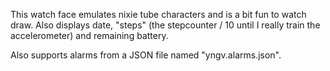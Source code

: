 This watch face emulates nixie tube characters and is a bit fun to watch draw. Also displays date, "steps" (the stepcounter / 10 until I really train the accelerometer) and remaining battery.

Also supports alarms from a JSON file named "yngv.alarms.json". 

